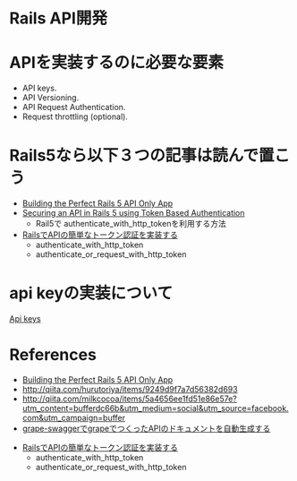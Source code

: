 Rails API開発
==============

# APIを実装するのに必要な要素

+ API keys.
+ API Versioning.
+ API Request Authentication.
+ Request throttling (optional).


# Rails5なら以下３つの記事は読んで置こう

+ [Building the Perfect Rails 5 API Only App](http://sourcey.com/building-the-prefect-rails-5-api-only-app/)
+ [Securing an API in Rails 5 using Token Based Authentication](https://rubyplus.com/articles/4311-Securing-an-API-in-Rails-5-using-Token-Based-Authentication)
  + Rail5で authenticate_with_http_tokenを利用する方法
+ [RailsでAPIの簡単なトークン認証を実装する](http://qiita.com/Yarimizu14/items/c81a8cf1859f954b953e)
  + authenticate_with_http_token
  + authenticate_or_request_with_http_token

# api keyの実装について

[Api keys](/api/api-key.md)

# References

* [Building the Perfect Rails 5 API Only App](http://sourcey.com/building-the-prefect-rails-5-api-only-app/)
* <http://qiita.com/hurutoriya/items/9249d9f7a7d56382d693>
* <http://qiita.com/milkcocoa/items/5a4656ee1fd51e86e57e?utm_content=bufferdc66b&utm_medium=social&utm_source=facebook.com&utm_campaign=buffer>
* [grape-swaggerでgrapeでつくったAPIのドキュメントを自動生成する](http://qiita.com/kazuph/items/7a63d1cf22f2c6ab509d)
+ [RailsでAPIの簡単なトークン認証を実装する](http://qiita.com/Yarimizu14/items/c81a8cf1859f954b953e)
  + authenticate_with_http_token
  + authenticate_or_request_with_http_token